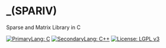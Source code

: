 # _(SPARIV)
Sparse and Matrix Library in C


[![PrimaryLang: C](https://img.shields.io/badge/C-11%20%7C%2018-yellowgreen)](https://en.wikipedia.org/wiki/C11_(C_standard_revision))
[![SecondaryLang: C++](https://img.shields.io/badge/C%2B%2B-17-lightgrey)](https://en.wikipedia.org/wiki/C%2B%2B17)
[![License: LGPL v3](https://img.shields.io/badge/License-LGPL%20v3-blue.svg)](https://www.gnu.org/licenses/lgpl-3.0)

